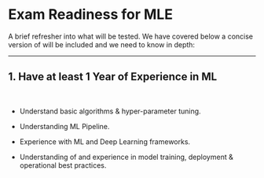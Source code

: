 # Exam Readiness for MLE

A brief refresher into what will be tested. We have covered below a concise version of will be included and we need to know in depth:

--- 

## 1. Have at least 1 Year of Experience in ML

</br>

- Understand basic algorithms & hyper-parameter tuning.

- Understanding ML Pipeline.

- Experience with ML and Deep Learning frameworks.

- Understanding of and experience in model training, deployment & operational best practices.